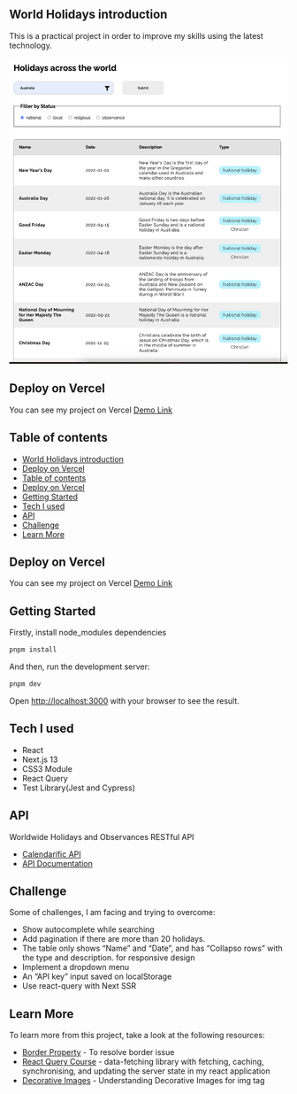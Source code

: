 ## World Holidays introduction

This is a practical project in order to improve my skills using the latest technology.

![desktop_preview](./public/desktop_demo.png)

## Deploy on Vercel

You can see my project on Vercel [Demo Link](https://world-holidays.vercel.app)

## Table of contents

- [World Holidays introduction](#world-holidays-introduction)
- [Deploy on Vercel](#deploy-on-vercel)
- [Table of contents](#table-of-contents)
- [Deploy on Vercel](#deploy-on-vercel-1)
- [Getting Started](#getting-started)
- [Tech I used](#tech-i-used)
- [API](#api)
- [Challenge](#challenge)
- [Learn More](#learn-more)

## Deploy on Vercel

You can see my project on Vercel [Demo Link](https://world-holidays.vercel.app)

## Getting Started

Firstly, install node_modules dependencies

```bash
pnpm install
```

And then, run the development server:

```bash
pnpm dev
```

Open [http://localhost:3000](http://localhost:3000) with your browser to see the result.

## Tech I used

- React
- Next.js 13
- CSS3 Module
- React Query
- Test Library(Jest and Cypress)

## API

Worldwide Holidays and Observances RESTful API

- [Calendarific API](https://calendarific.com/api-documentation)
- [API Documentation](https://calendarific.com/api-documentation)

## Challenge

Some of challenges, I am facing and trying to overcome:

- Show autocomplete while searching
- Add pagination if there are more than 20 holidays.
- The table only shows “Name” and “Date”, and has “Collapso rows” with the type and description. for responsive design
- Implement a dropdown menu
- An “API key” input saved on localStorage
- Use react-query with Next SSR

## Learn More

To learn more from this project, take a look at the following resources:

- [Border Property](https://stackoverflow.com/questions/628301/the-border-radius-property-and-border-collapsecollapse-dont-mix-how-can-i-use) - To resolve border issue
- [React Query Course](https://www.youtube.com/watch?v=NQULKpW6hK4) - data-fetching library with fetching, caching, synchronising, and updating the server state in my react application
- [Decorative Images](https://www.w3.org/WAI/tutorials/images/decorative/) - Understanding Decorative Images for img tag
